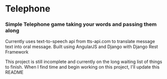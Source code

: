 Telephone
======

### Simple Telephone game taking your words and passing them along
Currently uses text-to-speech api from tts-api.com to translate message text into oral message.
Built using AngularJS and Django with Django Rest Framework

This project is still incomplete and currently on the long waiting list of things to finish.
When I find time and begin working on this project, I'll update this README
